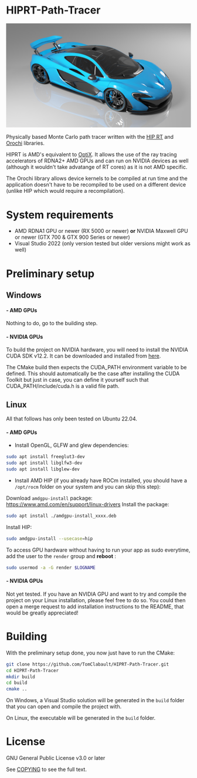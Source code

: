 # HIPRT-Path-Tracer

![HIPRT path tracer cover](README_data/img/McLaren_P1_Render.jpg)

Physically based Monte Carlo path tracer written with the [HIP RT](https://gpuopen.com/hiprt/) and [Orochi](https://gpuopen.com/orochi/) libraries.

HIPRT is AMD's equivalent to [OptiX](https://developer.nvidia.com/rtx/ray-tracing/optix). It allows the use of the ray tracing accelerators of RDNA2+ AMD GPUs and can run on NVIDIA devices as well (although it wouldn't take advatange of RT cores) as it is not AMD specific. 

The Orochi library allows device kernels to be compiled at run time and the application doesn't have to be recompiled to be used on a different device (unlike HIP which would require a recompilation).

# System requirements

- AMD RDNA1 GPU or newer (RX 5000 or newer) **or** NVIDIA Maxwell GPU or newer (GTX 700 & GTX 900 Series or newer)
- Visual Studio 2022 (only version tested but older versions might work as well)

# Preliminary setup
## Windows
#### - AMD GPUs
Nothing to do, go to the building step.
#### - NVIDIA GPUs
To build the project on NVIDIA hardware, you will need to install the NVIDIA CUDA SDK v12.2. It can be downloaded and installed from [here](https://developer.nvidia.com/cuda-12-2-0-download-archive).

The CMake build then expects the CUDA_PATH environment variable to be defined. This should automatically be the case after installing the CUDA Toolkit but just in case, you can define it yourself such that CUDA_PATH/include/cuda.h is a valid file path.

## Linux

All that follows has only been tested on Ubuntu 22.04.
#### - AMD GPUs

- Install OpenGL, GLFW and glew dependencies:

```sh
sudo apt install freeglut3-dev
sudo apt install libglfw3-dev
sudo apt install libglew-dev
```

- Install AMD HIP (if you already have ROCm installed, you should have a `/opt/rocm` folder on your system and you can skip this step):

Download `amdgpu-install` package: https://www.amd.com/en/support/linux-drivers
Install the package: 

```sh
sudo apt install ./amdgpu-install_xxxx.deb
```

Install HIP: 

```sh
sudo amdgpu-install --usecase=hip
```

To access GPU hardware without having to run your app as sudo everytime, add the user to the `render` group and **reboot** :

```sh
sudo usermod -a -G render $LOGNAME
```
#### - NVIDIA GPUs

Not yet tested. If you have an NVIDIA GPU and want to try and compile the project on your Linux installation, please feel free to do so. You could then open a merge request to add installation instructions to the README, that would be greatly appreciated!
# Building

With the preliminary setup done, you now just have to run the CMake:

``` sh
git clone https://github.com/TomClabault/HIPRT-Path-Tracer.git
cd HIPRT-Path-Tracer
mkdir build
cd build
cmake ..
```

On Windows, a Visual Studio solution will be generated in the `build` folder that you can open and compile the project with.

On Linux, the executable will be generated in the `build` folder.
# License

GNU General Public License v3.0 or later

See [COPYING](https://github.com/TomClabault/HIPRT-Path-Tracer/blob/main/COPYING) to see the full text.